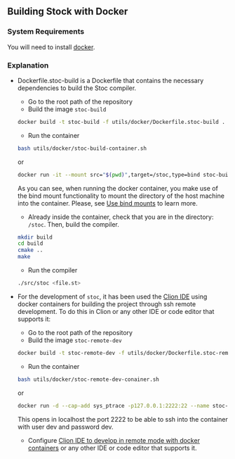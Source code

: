 ## Building Stock with Docker

### System Requirements
You will need to install [docker](https://docs.docker.com/get-docker/).

### Explanation
* Dockerfile.stoc-build is a Dockerfile that contains the necessary dependencies to build the Stoc compiler.
    
    - Go to the root path of the repository
    - Build the image `stoc-build` 
    ```sh
    docker build -t stoc-build -f utils/docker/Dockerfile.stoc-build .
    ```
    - Run the container
    ```sh
    bash utils/docker/stoc-build-container.sh
    ```
    or 
    ```sh
    docker run -it --mount src="$(pwd)",target=/stoc,type=bind stoc-build
    ```
    As you can see, when running the docker container, you make use of the bind mount functionality to mount the directory
    of the host machine into the container. Please, see [Use bind mounts](https://docs.docker.com/storage/bind-mounts/)
    to learn more.
    - Already inside the container, check that you are in the directory: `/stoc`. Then, build the compiler.
    ```sh
    mkdir build
    cd build
    cmake ..
    make
    ```
    - Run the compiler
    ```sh
    ./src/stoc <file.st>
    ```
  
- For the development of `stoc`, it has been used the [Clion IDE](https://www.jetbrains.com/clion/) using docker containers
for building the project through ssh remote development. To do this in Clion or any other IDE or code editor that supports it:
    
    - Go to the root path of the repository
    - Build the image `stoc-remote-dev`
    ```sh
    docker build -t stoc-remote-dev -f utils/docker/Dockerfile.stoc-remote-dev .
    ```
    - Run the container
    ```sh
    bash utils/docker/stoc-remote-dev-conainer.sh
    ```
    or
    ```sh
    docker run -d --cap-add sys_ptrace -p127.0.0.1:2222:22 --name stoc-remote-dev stoc-remote-dev
    ```
    This opens in localhost the port 2222 to be able to ssh into the container with user dev and password dev.
    - Configure [Clion IDE to develop in remote mode with docker containers](https://blog.jetbrains.com/clion/2020/01/using-docker-with-clion/)
    or any other IDE or code editor that supports it.
  
    
    
